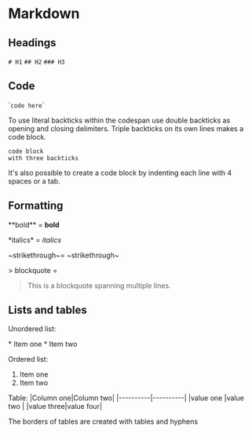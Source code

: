 # Markdown

## Headings

`# H1`
`## H2`
`### H3`

## Code

\``code here`\`

To use literal backticks within the codespan use double backticks as opening and closing delimiters. Triple backticks on its own lines makes a code block.

```
code block
with three backticks
```

It's also possible to create a code block by indenting each line with 4 spaces or a tab.

## Formatting

\*\*bold\*\* = **bold**

\*italics\* = *italics*

\~strikethrough\~= ~strikethrough~

\> blockquote =

> This is a blockquote
> spanning multiple lines.

## Lists and tables

Unordered list:

\* Item one
\* Item two

Ordered list:

1. Item one
2. Item two

Table:
|Column one|Column two|
|----------|----------|
|value one |value two |
|value three|value four|

The borders of tables are created with tables and hyphens
